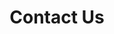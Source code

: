 ---
title: "Contact Us"
description: "Contact Cakewalk Design with your project request"
draft: false
---